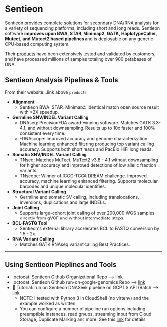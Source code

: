 # Sentieon

Sentieon provides complete solutions for secondary DNA/RNA analysis for a variety of sequencing platforms, including short and long reads. Sentieon software **improves upon BWA, STAR, Minimap2, GATK, HaplotypeCaller, Mutect, and Mutect2 based pipelines** and is deployable on any generic-CPU-based computing system. 

Their [products](https://www.sentieon.com/products/) have been extensively tested and validated by customers, and have processed millions of samples totaling over 900 petabases of DNA. 

## Sentieon Analysis Pipelines & Tools

From their website...link above `products`

- **Alignment**
    - Sentieon BWA, STAR, Minimap2: identical match open source result with >2X speedup.
- **Germline SNV/INDEL Variant Calling**	
    - DNAseq: PrecisionFDA award-winning software. Matches GATK 3.3-4.1, and without downsampling. Results up to 10x faster and 100% consistent every time.
    - -DNAscope: Improved accuracy and genome characterization. Machine learning enhanced filtering producing top variant calling accuracy. Supports both short reads and PacBio HiFi long reads.
- **Somatic SNV/INDEL Variant Calling**	
    - TNseq: Matches MuTect, MuTect2 v3.8 - 4.1 without downsampling for higher accuracy and improved detections of low allelic fraction variants.
    - TNscope: Winner of ICGC-TCGA DREAM challenge. Improved accuracy, machine learning enhanced filtering. Supports molecular barcodes and unique molecular identifies.
- **Structural Variant Calling**	
    - Germline and somatic SV calling, including translocations, inversions, duplications and large INDELs.
- **Joint Calling**	
     - Supports large-cohort joint calling of over 200,000 WGS samples directly from gVCF and without intermediate steps.
- **BCL-FASTQ Tool**	
    - Sentieon's external library accelerates BCL to FASTQ conversion by 1.5 - 2x.
- **RNA Variant Calling**
    - Matches GATK RNAseq variant calling Best Practices.

----

## Using Sentieon Pieplines and Tools

- :octocat: Sentieon Github Organizational Repo --> [link](https://github.com/Sentieon)
- :octocat: Sentieon Github run-on-google-genomics Repo --> [link](https://github.com/Sentieon/sentieon-google-genomics)
- :book: Tutorial: run on Sentieon DNASeek pipeline on GCP LS API (Batch --> [link](https://cloud.google.com/life-sciences/docs/tutorials/sentieon)
    - NOTE: I tested with Python 3 in CloudShell (no virtenv) and the example worked as written
    - You can configure a number of pipeline run options including preemptible instances, read groups, streaming input from Cloud Storage, Duplicate Marking and more.  See this [link](https://cloud.google.com/life-sciences/docs/tutorials/sentieon#additional_options) for details




